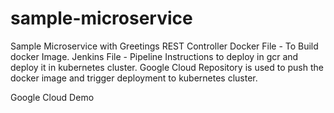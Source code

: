 # sample-microservice
Sample Microservice with Greetings REST Controller
Docker File - To Build docker Image.
Jenkins File - Pipeline Instructions to deploy in gcr and deploy it in kubernetes cluster.
Google Cloud Repository is used to push the docker image and trigger deployment to kubernetes cluster.

Google Cloud Demo
